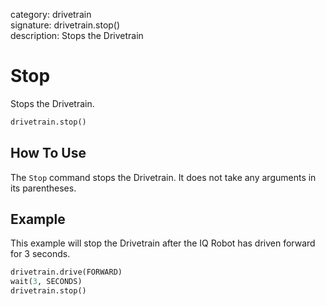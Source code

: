 category: drivetrain  
signature: drivetrain.stop()  
description: Stops the Drivetrain  

# Stop

Stops the Drivetrain.

```python
drivetrain.stop()
```

## How To Use

The `Stop` command stops the Drivetrain. It does not take any arguments in its parentheses.

## Example

This example will stop the Drivetrain after the IQ Robot has driven forward for 3 seconds.

```python
drivetrain.drive(FORWARD)
wait(3, SECONDS)
drivetrain.stop()
```

<advanced>
</advanced>
